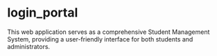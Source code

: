 # login_portal
This web application serves as a comprehensive Student Management System, providing a user-friendly interface for both students and administrators.
